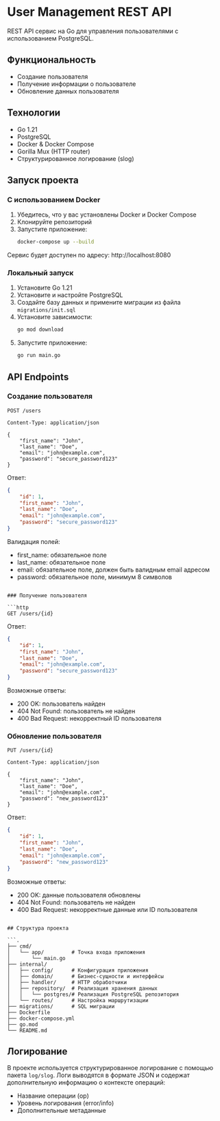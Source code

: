 # User Management REST API

REST API сервис на Go для управления пользователями с использованием PostgreSQL.

## Функциональность

- Создание пользователя
- Получение информации о пользователе
- Обновление данных пользователя

## Технологии

- Go 1.21
- PostgreSQL
- Docker & Docker Compose
- Gorilla Mux (HTTP router)
- Структурированное логирование (slog)

## Запуск проекта

### С использованием Docker

1. Убедитесь, что у вас установлены Docker и Docker Compose
2. Клонируйте репозиторий
3. Запустите приложение:
   ```bash
   docker-compose up --build
   ```

Сервис будет доступен по адресу: http://localhost:8080

### Локальный запуск

1. Установите Go 1.21
2. Установите и настройте PostgreSQL
3. Создайте базу данных и примените миграции из файла `migrations/init.sql`
4. Установите зависимости:
   ```bash
   go mod download
   ```
5. Запустите приложение:
   ```bash
   go run main.go
   ```

## API Endpoints

### Создание пользователя

```http
POST /users

Content-Type: application/json

{
    "first_name": "John",
    "last_name": "Doe",
    "email": "john@example.com",
    "password": "secure_password123"
}
```

Ответ:
```json
{
    "id": 1,
    "first_name": "John",
    "last_name": "Doe",
    "email": "john@example.com",
    "password": "secure_password123"
}
```

Валидация полей:
- first_name: обязательное поле
- last_name: обязательное поле
- email: обязательное поле, должен быть валидным email адресом
- password: обязательное поле, минимум 8 символов
```

### Получение пользователя

```http
GET /users/{id}
```

Ответ:
```json
{
    "id": 1,
    "first_name": "John",
    "last_name": "Doe",
    "email": "john@example.com",
    "password": "secure_password123"
}
```

Возможные ответы:
- 200 OK: пользователь найден
- 404 Not Found: пользователь не найден
- 400 Bad Request: некорректный ID пользователя

### Обновление пользователя

```http
PUT /users/{id}

Content-Type: application/json

{
    "first_name": "John",
    "last_name": "Doe",
    "email": "john@example.com",
    "password": "new_password123"
}
```

Ответ:
```json
{
    "id": 1,
    "first_name": "John",
    "last_name": "Doe",
    "email": "john@example.com",
    "password": "new_password123"
}
```

Возможные ответы:
- 200 OK: данные пользователя обновлены
- 404 Not Found: пользователь не найден
- 400 Bad Request: некорректные данные или ID пользователя
```

## Структура проекта

```.
├── cmd/
│   └── app/         # Точка входа приложения
│       └── main.go
├── internal/
│   ├── config/      # Конфигурация приложения
│   ├── domain/      # Бизнес-сущности и интерфейсы
│   ├── handler/     # HTTP обработчики
│   ├── repository/  # Реализация хранения данных
│   │   └── postgres/# Реализация PostgreSQL репозитория
│   └── routes/      # Настройка маршрутизации
├── migrations/      # SQL миграции
├── Dockerfile
├── docker-compose.yml
├── go.mod
└── README.md
```

## Логирование

В проекте используется структурированное логирование с помощью пакета `log/slog`. Логи выводятся в формате JSON и содержат дополнительную информацию о контексте операций:
- Название операции (op)
- Уровень логирования (error/info)
- Дополнительные метаданные